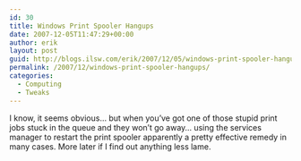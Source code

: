 ```yaml
---
id: 30
title: Windows Print Spooler Hangups
date: 2007-12-05T11:47:29+00:00
author: erik
layout: post
guid: http://blogs.ilsw.com/erik/2007/12/05/windows-print-spooler-hangups/
permalink: /2007/12/windows-print-spooler-hangups/
categories:
  - Computing
  - Tweaks
---
```

I know, it seems obvious&#8230; but when you&#8217;ve got one of those stupid print jobs stuck in the queue and they won&#8217;t go away&#8230; using the services manager to restart the print spooler apparently a pretty effective remedy in many cases. More later if I find out anything less lame.